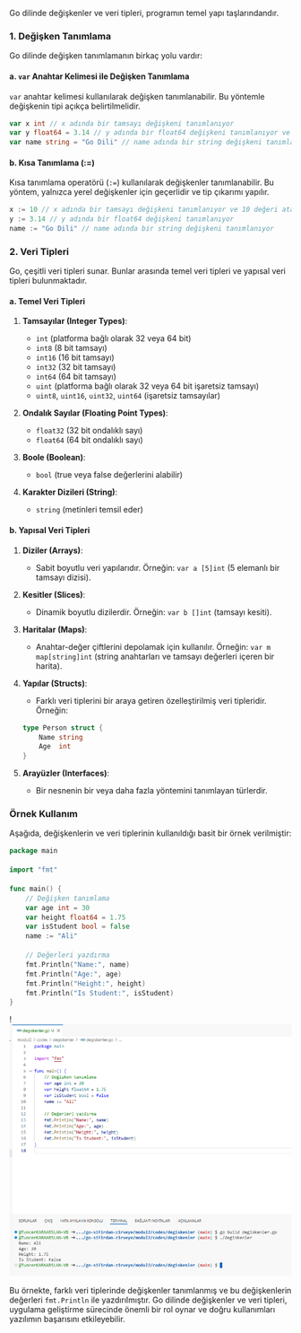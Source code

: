 Go dilinde değişkenler ve veri tipleri, programın temel yapı taşlarındandır. 

### 1. Değişken Tanımlama

Go dilinde değişken tanımlamanın birkaç yolu vardır:

#### a. `var` Anahtar Kelimesi ile Değişken Tanımlama

`var` anahtar kelimesi kullanılarak değişken tanımlanabilir. Bu yöntemle değişkenin tipi açıkça belirtilmelidir.

```go
var x int // x adında bir tamsayı değişkeni tanımlanıyor
var y float64 = 3.14 // y adında bir float64 değişkeni tanımlanıyor ve başlangıç değeri atanıyor
var name string = "Go Dili" // name adında bir string değişkeni tanımlanıyor
```

#### b. Kısa Tanımlama (:=)

Kısa tanımlama operatörü (`:=`) kullanılarak değişkenler tanımlanabilir. Bu yöntem, yalnızca yerel değişkenler için geçerlidir ve tip çıkarımı yapılır.

```go
x := 10 // x adında bir tamsayı değişkeni tanımlanıyor ve 10 değeri atanıyor
y := 3.14 // y adında bir float64 değişkeni tanımlanıyor
name := "Go Dili" // name adında bir string değişkeni tanımlanıyor
```

### 2. Veri Tipleri

Go, çeşitli veri tipleri sunar. Bunlar arasında temel veri tipleri ve yapısal veri tipleri bulunmaktadır.

#### a. Temel Veri Tipleri

1. **Tamsayılar (Integer Types)**:
   - `int` (platforma bağlı olarak 32 veya 64 bit)
   - `int8` (8 bit tamsayı)
   - `int16` (16 bit tamsayı)
   - `int32` (32 bit tamsayı)
   - `int64` (64 bit tamsayı)
   - `uint` (platforma bağlı olarak 32 veya 64 bit işaretsiz tamsayı)
   - `uint8`, `uint16`, `uint32`, `uint64` (işaretsiz tamsayılar)

2. **Ondalık Sayılar (Floating Point Types)**:
   - `float32` (32 bit ondalıklı sayı)
   - `float64` (64 bit ondalıklı sayı)

3. **Boole (Boolean)**:
   - `bool` (true veya false değerlerini alabilir)

4. **Karakter Dizileri (String)**:
   - `string` (metinleri temsil eder)

#### b. Yapısal Veri Tipleri

1. **Diziler (Arrays)**:
   - Sabit boyutlu veri yapılarıdır. Örneğin: `var a [5]int` (5 elemanlı bir tamsayı dizisi).

2. **Kesitler (Slices)**:
   - Dinamik boyutlu dizilerdir. Örneğin: `var b []int` (tamsayı kesiti).

3. **Haritalar (Maps)**:
   - Anahtar-değer çiftlerini depolamak için kullanılır. Örneğin: `var m map[string]int` (string anahtarları ve tamsayı değerleri içeren bir harita).

4. **Yapılar (Structs)**:
   - Farklı veri tiplerini bir araya getiren özelleştirilmiş veri tipleridir. Örneğin:
   ```go
   type Person struct {
       Name string
       Age  int
   }
   ```

5. **Arayüzler (Interfaces)**:
   - Bir nesnenin bir veya daha fazla yöntemini tanımlayan türlerdir.

### Örnek Kullanım

Aşağıda, değişkenlerin ve veri tiplerinin kullanıldığı basit bir örnek verilmiştir:

```go
package main

import "fmt"

func main() {
    // Değişken tanımlama
    var age int = 30
    var height float64 = 1.75
    var isStudent bool = false
    name := "Ali"

    // Değerleri yazdırma
    fmt.Println("Name:", name)
    fmt.Println("Age:", age)
    fmt.Println("Height:", height)
    fmt.Println("Is Student:", isStudent)
}
```
!![Değişkenler kod ve çıktısı](images/degiskenler.png)

Bu örnekte, farklı veri tiplerinde değişkenler tanımlanmış ve bu değişkenlerin değerleri `fmt.Println` ile yazdırılmıştır. Go dilinde değişkenler ve veri tipleri, uygulama geliştirme sürecinde önemli bir rol oynar ve doğru kullanımları yazılımın başarısını etkileyebilir.